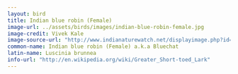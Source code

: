 ```yaml
---
layout: bird
title: Indian blue robin (Female)
image-url: ../assets/birds/images/indian-blue-robin-female.jpg
image-credit: Vivek Kale
image-source-url: "http://www.indianaturewatch.net/displayimage.php?id=225781"
common-name: Indian blue robin (Female) a.k.a Bluechat
latin-name: Luscinia brunnea
info-url: "http://en.wikipedia.org/wiki/Greater_Short-toed_Lark"
---
```

